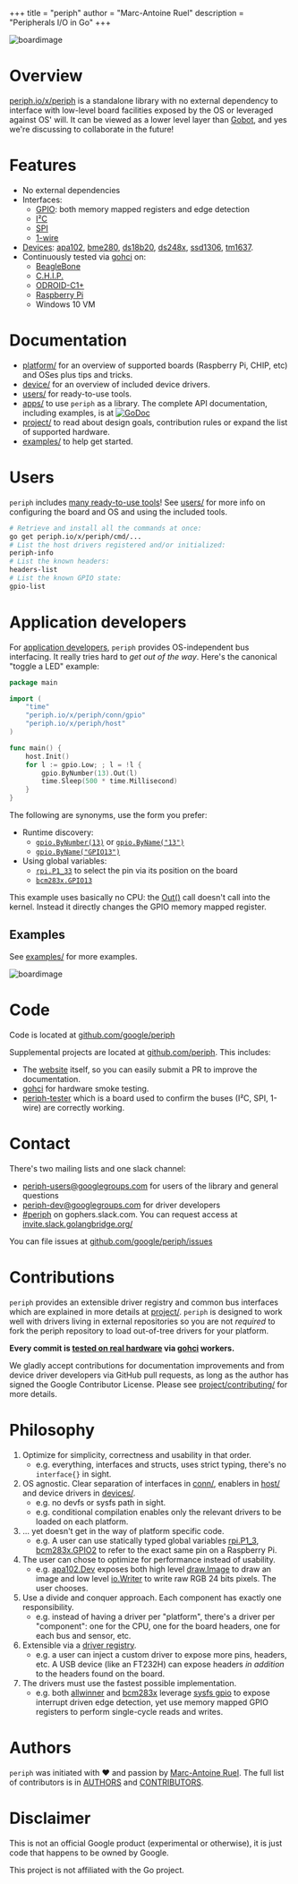 +++
title = "periph"
author = "Marc-Antoine Ruel"
description = "Peripherals I/O in Go"
+++

![boardimage](https://raw.githubusercontent.com/periph/website/master/site/static/img/periph-mascot-280.png)

# Overview

[periph.io/x/periph](https://periph.io/x/periph) is a standalone library with no
external dependency to interface with low-level board facilities exposed by the
OS or leveraged against OS' will. It can be viewed as a lower level layer than
[Gobot](https://gobot.io), and yes we're discussing to collaborate in the
future!


# Features

- No external dependencies
- Interfaces:
  - [GPIO](https://periph.io/x/periph/conn/gpio): both memory mapped
  registers and edge detection
  - [I²C](https://periph.io/x/periph/conn/i2c)
  - [SPI](https://periph.io/x/periph/conn/spi)
  - [1-wire](https://periph.io/x/periph/experimental/conn/onewire)
- [Devices](/device/): [apa102](https://periph.io/x/periph/devices/apa102),
  [bme280](https://periph.io/x/periph/devices/bme280),
  [ds18b20](https://periph.io/x/periph/experimental/devices/ds18b20),
  [ds248x](https://periph.io/x/periph/experimental/devices/ds248x),
  [ssd1306](https://periph.io/x/periph/devices/ssd1306),
  [tm1637](https://periph.io/x/periph/devices/tm1637).
- Continuously tested via [gohci](https://github.com/periph/gohci) on:
  - [BeagleBone](/platform/beaglebone/)
  - [C.H.I.P.](/platform/chip/)
  - [ODROID-C1+](/platform/odroid-c1/)
  - [Raspberry Pi](/platform/raspberrypi/)
  - Windows 10 VM


# Documentation

- [platform/](/platform/) for an overview of supported boards (Raspberry Pi,
  CHIP, etc) and OSes plus tips and tricks.
- [device/](/device/) for an overview of included device drivers.
- [users/](/users/) for ready-to-use tools.
- [apps/](/apps/) to use `periph` as a library. The complete API
  documentation, including examples, is at
  [![GoDoc](https://godoc.org/periph.io/x/periph?status.svg)](https://periph.io/x/periph)
- [project/](/project/) to read about design goals, contribution rules or expand
  the list of supported hardware.
- [examples/](/examples/) to help get started.


# Users

`periph` includes [many ready-to-use
tools](https://github.com/google/periph/tree/master/cmd/)! See [users/](/users/)
for more info on configuring the board and OS and using the included tools.

```bash
# Retrieve and install all the commands at once:
go get periph.io/x/periph/cmd/...
# List the host drivers registered and/or initialized:
periph-info
# List the known headers:
headers-list
# List the known GPIO state:
gpio-list
```


# Application developers

For [application developers](/apps/), `periph` provides OS-independent bus
interfacing. It really tries hard to _get out of the way_.  Here's the canonical
"toggle a LED" example:


~~~go
package main

import (
    "time"
    "periph.io/x/periph/conn/gpio"
    "periph.io/x/periph/host"
)

func main() {
    host.Init()
    for l := gpio.Low; ; l = !l {
        gpio.ByNumber(13).Out(l)
        time.Sleep(500 * time.Millisecond)
    }
}
~~~

The following are synonyms, use the form you prefer:

- Runtime discovery:
  - [`gpio.ByNumber(13)`](https://periph.io/x/periph/conn/gpio#ByNumber) or
    [`gpio.ByName("13")`](https://periph.io/x/periph/conn/gpio#ByName)
  - [`gpio.ByName("GPIO13")`](https://periph.io/x/periph/conn/gpio#ByName)
- Using global variables:
  - [`rpi.P1_33`](https://periph.io/x/periph/host/rpi#P1_33) to
    select the pin via its position on the board
  - [`bcm283x.GPIO13`](https://periph.io/x/periph/host/bcm283x#GPIO13)

This example uses basically no CPU: the
[Out()](https://godoc.org/periph.io/x/periph/conn/gpio#PinOut) call doesn't call
into the kernel. Instead it directly changes the GPIO memory mapped register.


## Examples

See [examples/](/examples/) for more examples.

![boardimage](https://raw.githubusercontent.com/periph/website/master/site/static/img/lab-280.jpg)


# Code

Code is located at [github.com/google/periph](https://github.com/google/periph)

Supplemental projects are located at
[github.com/periph](https://github.com/periph). This includes:

- The [website](https://github.com/periph/website) itself, so you can easily
  submit a PR to improve the documentation.
- [gohci](https://github.com/periph/gohci) for hardware smoke testing.
- [periph-tester](https://github.com/periph/periph-tester) which is a board used
  to confirm the buses (I²C, SPI, 1-wire) are correctly working.


# Contact

There's two mailing lists and one slack channel:

- [periph-users@googlegroups.com](https://groups.google.com/forum/#!forum/periph-users)
  for users of the library and general questions
- [periph-dev@googlegroups.com](https://groups.google.com/forum/#!forum/periph-dev)
  for driver developers
- [#periph](https://gophers.slack.com/messages/periph/) on gophers.slack.com.
  You can request access at
  [invite.slack.golangbridge.org/](https://invite.slack.golangbridge.org/)

You can file issues at
[github.com/google/periph/issues](https://github.com/google/periph/issues)


# Contributions

`periph` provides an extensible driver registry and common bus interfaces which
are explained in more details at [project/](/project/). `periph` is designed to
work well with drivers living in external repositories so you are not _required_
to fork the periph repository to load out-of-tree drivers for your platform.

**Every commit is [tested on real hardware](/project/contributing/#testing)
via [gohci](https://github.com/periph/gohci) workers.**

We gladly accept contributions for documentation improvements and from device
driver developers via GitHub pull requests, as long as the author has signed the
Google Contributor License. Please see
[project/contributing/](/project/contributing/) for more details.


# Philosophy

1. Optimize for simplicity, correctness and usability in that order.
   - e.g. everything, interfaces and structs, uses strict typing, there's no
     `interface{}` in sight.
2. OS agnostic. Clear separation of interfaces in
   [conn/](https://periph.io/x/periph/conn),
   enablers in [host/](https://periph.io/x/periph/host) and device
   drivers in [devices/](https://periph.io/x/periph/devices).
   - e.g. no devfs or sysfs path in sight.
   - e.g. conditional compilation enables only the relevant drivers to be loaded
     on each platform.
3. ... yet doesn't get in the way of platform specific code.
   - e.g. A user can use statically typed global variables
     [rpi.P1_3](https://periph.io/x/periph/host/rpi#P1_3),
     [bcm283x.GPIO2](https://periph.io/x/periph/host/bcm283x#GPIO2)
     to refer to the exact same pin on a Raspberry Pi.
3. The user can chose to optimize for performance instead of usability.
   - e.g.
     [apa102.Dev](https://periph.io/x/periph/devices/apa102#Dev)
     exposes both high level
     [draw.Image](https://golang.org/pkg/image/draw/#Image) to draw an image and
     low level [io.Writer](https://golang.org/pkg/io/#Writer) to write raw RGB
     24 bits pixels. The user chooses.
4. Use a divide and conquer approach. Each component has exactly one
   responsibility.
   - e.g. instead of having a driver per "platform", there's a driver per
     "component": one for the CPU, one for the board headers, one for each
     bus and sensor, etc.
5. Extensible via a [driver
   registry](https://periph.io/x/periph#Register).
   - e.g. a user can inject a custom driver to expose more pins, headers, etc.
     A USB device (like an FT232H) can expose headers _in addition_ to the
     headers found on the board.
6. The drivers must use the fastest possible implementation.
   - e.g. both [allwinner](https://periph.io/x/periph/host/allwinner) and
     [bcm283x](https://periph.io/x/periph/host/bcm283x) leverage [sysfs
     gpio](https://periph.io/x/periph/host/sysfs#Pin) to expose interrupt driven
     edge detection, yet use memory mapped GPIO registers to perform
     single-cycle reads and writes.


# Authors

`periph` was initiated with ❤️️ and passion by [Marc-Antoine
Ruel](https://github.com/maruel).  The full list of contributors is in
[AUTHORS](https://github.com/google/periph/blob/master/AUTHORS) and
[CONTRIBUTORS](https://github.com/google/periph/blob/master/CONTRIBUTORS).


# Disclaimer

This is not an official Google product (experimental or otherwise), it
is just code that happens to be owned by Google.

This project is not affiliated with the Go project.
